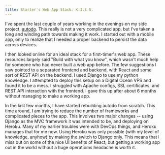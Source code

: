 ```yaml
---
title: Starter's Web App Stack: K.I.S.S.
---
```


I've spent the last couple of years working in the evenings on my side project, [autodo](). This really is not a very complicated app, but I've taken a long and winding path towards making it work. I started out with a mobile app, only to realize that I needed a proper backend to persist the data across devices. 

I then looked online for an ideal stack for a first-timer's web app. These resources largely said "Build with what you know", which wasn't much help for someone who had never built a web app before. The few suggestions I saw pointed to a separated frontend and backend, with React and some sort of REST API on the backend. I used Django to use my python knowledge. I attempted to deploy this setup on a Digital Ocean VPS and found it to be a mess. I struggled with Apache configs, SSL certificates, and REST API interaction with the frontend. I gave this up after about 6 months without managing to make a working app.

In the last few months, I have started rebuilding autodo from scratch. This time around, I am trying to reduce the number of frameworks and complicated pieces to the app. This involves two major changes -- using Django as the MVC framework it was intended to be, and deploying on Heroku. Many of my earlier troubles were with DevOps things, and Heroku manages that for
me now. Using Heroku was only possible (with my level of knowledge, anyhow) by making the switch to Django only. This means that I miss out on some of the nice UI benefits of React, but getting a working app out in the world without a huge operatioms headache is worth it.



